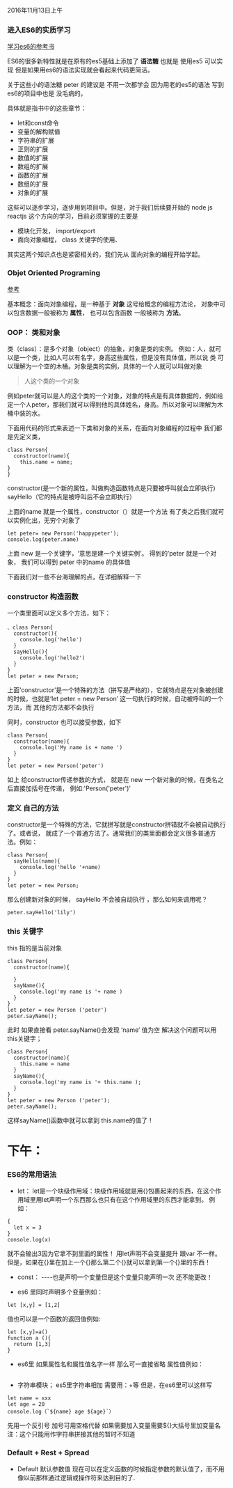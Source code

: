 2016年11月13日上午

### 进入ES6的实质学习

[学习es6的参考书](http://es6.ruanyifeng.com/)

ES6的很多新特性就是在原有的es5基础上添加了 **语法糖** 也就是 使用es5 可以实现 但是如果用es6的语法实现就会看起来代码更简洁。

关于这些小的语法糖 peter 的建议是  不用一次都学会  因为用老的es5的语法 写到es6的项目中也是 没毛病的。

具体就是指书中的这些章节：
- let和const命令
- 变量的解构赋值
- 字符串的扩展
- 正则的扩展
- 数值的扩展
- 数组的扩展
- 函数的扩展
- 数组的扩展
- 对象的扩展

这些可以逐步学习，逐步用到项目中。但是，对于我们后续要开始的 node js
 reactjs 这个方向的学习，目前必须掌握的主要是

- 模块化开发， import/export
- 面向对象编程， class 关键字的使用、

其实这两个知识点也是紧密相关的，我们先从 面向对象的编程开始学起。


### Objet Oriented Programing

[参考](http://www.haoqicat.com/o-o-js)

基本概念：面向对象编程，是一种基于 **对象**  这号给概念的编程方法论，
对象中可以包含数据一般被称为 **属性**， 也可以包含函数 一般被称为 **方法**。

### OOP： 类和对象

类（class）：是多个对象（object）的抽象，对象是类的实例。
例如：人，就可以是一个类，比如人可以有名字，身高这些属性，但是没有具体值，所以说 类 可以理解为一个空的木桶。对象是类的实例，具体的一个人就可以叫做对象

>人这个类的一个对象

例如peter就可以是人的这个类的一个对象，对象的特点是有具体数据的，例如给定一个人peter，那我们就可以得到他的具体姓名，身高。所以对象可以理解为木桶中装的水。

下面用代码的形式来表述一下类和对象的关系，在面向对象编程的过程中 我们都是先定义类，

```
class Person{
  constructor(name){
    this.name = name;
}
}

```

constructor(是一个新的属性，叫做构造函数特点是只要被呼叫就会立即执行)
sayHello（它的特点是被呼叫后不会立即执行）

上面的name 就是一个属性，constructor（）就是一个方法
有了类之后我们就可以实例化出，无穷个对象了
```
let peter= new Person('happypeter');
console.log(peter.name)
```
上面 new 是一个关键字，‘意思是建一个关键实例’。 得到的’peter 就是一个对象， 我们可以得到 peter 中的name 的具体值

下面我们对一些不台海理解的点，在详细解释一下

###  constructor 构造函数

一个类里面可以定义多个方法，如下：

```
、class Person{
  constructor(){
    console.log('hello')
  }
  sayHello(){
    console.log('hello2')
  }
}
let peter = new Person;
```

上面‘constructor’是一个特殊的方法（拼写是严格的），它就特点是在对象被创建的时候，也就是‘let peter = new Person’ 这一句执行的时候，自动被呼叫的一个方法，而 其他的方法都不会执行

同时，constructor 也可以接受参数，如下

```
class Person{
  constructor(name){
    console.log('My name is + name ')
  }
}
let peter = new Person('peter')
```
如上 给constructor传递参数的方式， 就是在 new 一个新对象的时候，在类名之后直接加括号在传递， 例如:'Person('peter')'

### 定义 自己的方法

constructor是一个特殊的方法，它就拼写就是constructor拼错就不会被自动执行了。或者说， 就成了一个普通方法了。通常我们的类里面都会定义很多普通方法。例如：

```
class Person{
  sayHello(name){
    console.log('hello '+name)
  }
}
let peter = new Person;
```

那么创建新对象的时候， sayHello 不会被自动执行 ，那么如何来调用呢？

```
peter.sayHello('lily')
```

### this 关键字

this 指的是当前对象

```
class Person{
  constructor(name){

  }
  sayName(){
    console.log('my name is '+ name )
  }
}
let peter = new Person ('peter')
peter.sayName();
```

此时 如果直接看 peter.sayName()会发现 ‘name’ 值为空
解决这个问题可以用this关键字；
```
class Person{
  constructor(name){
    this.name = name
  }
  sayName(){
    console.log('my name is '+ this.name );
  }
}
let peter = new Person ('peter');
peter.sayName();
```

这样sayName()函数中就可以拿到 this.name的值了！


# 下午：


### ES6的常用语法

- let： let是一个块级作用域：块级作用域就是用{}包裹起来的东西，在这个作用域里用let声明一个东西那么也只有在这个作用域里的东西才能拿到。
例如：

```
{
  let x = 3
}
console.log(x)
```
就不会输出3因为它拿不到里面的属性！
用let声明不会变量提升 跟var 不一样。
但是，如果在{}里在加上一个{}那么第二个{}就可以拿到第一个{}里的东西！


- const： ----也是声明一个变量但是这个变量只能声明一次 还不能更改！

- es6 里同时声明多个变量例如：
```
let [x,y] = [1,2]
```
值也可以是一个函数的返回值例如:
```
let [x,y]=a()
function a (){
  return [1,3]
}

```

- es6里 如果属性名和属性值名字一样 那么可一直接省略 属性值例如：
```

```
- 字符串模块； es5里字符串相加 需要用：+等 但是，在es6里可以这样写
```
let name = xxx
let age = 20
console.log（`${name} age ${age}`）
```
先用一个反引号 加号可用空格代替 如果需要加入变量需要${}大括号里加变量名
  注：这个只能用作字符串拼接其他的暂时不知道

### Default + Rest + Spread
- Default 默认参数值
现在可以在定义函数的时候指定参数的默认值了，而不用像以前那样通过逻辑或操作符来达到目的了.
